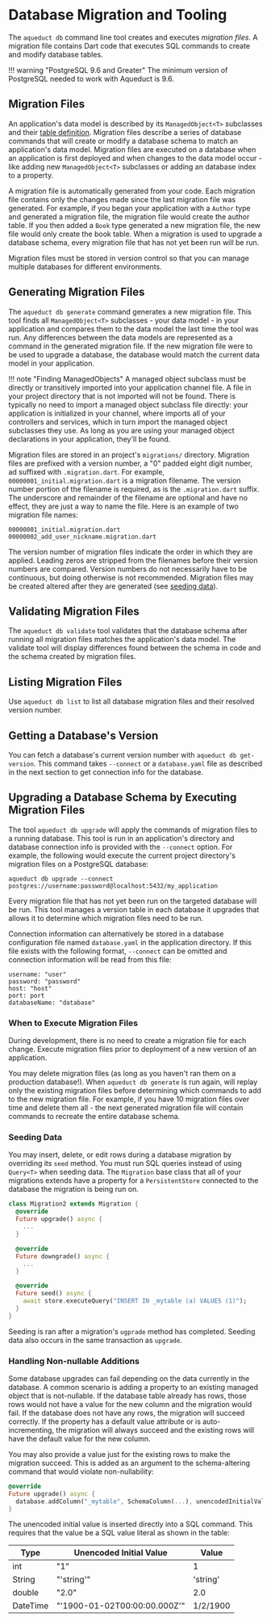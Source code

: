# Database Migration and Tooling

The `aqueduct db` command line tool creates and executes *migration files*. A migration file contains Dart code that executes SQL commands to create and modify database tables. 

!!! warning "PostgreSQL 9.6 and Greater"
    The minimum version of PostgreSQL needed to work with Aqueduct is 9.6.

## Migration Files

An application's data model is described by its `ManagedObject<T>` subclasses and their [table definition](modeling_data.md). Migration files describe a series of database commands that will create or modify a database schema to match an application's data model. Migration files are executed on a database when an application is first deployed and when changes to the data model occur - like adding new `ManagedObject<T>` subclasses or adding an database index to a property.

A migration file is automatically generated from your code. Each migration file contains only the changes made since the last migration file was generated. For example, if you began your application with a `Author` type and generated a migration file, the migration file would create the author table. If you then added a `Book` type generated a new migration file, the new file would only create the book table. When a migration is used to upgrade a database schema, every migration file that has not yet been run will be run.

Migration files must be stored in version control so that you can manage multiple databases for different environments.

## Generating Migration Files

The `aqueduct db generate` command generates a new migration file. This tool finds all `ManagedObject<T>` subclasses - your data model - in your application and compares them to the data model the last time the tool was run. Any differences between the data models are represented as a command in the generated migration file. If the new migration file were to be used to upgrade a database, the database would match the current data model in your application.

!!! note "Finding ManagedObjects"
        A managed object subclass must be directly or transitively imported into your application channel file. A file in your project directory that is not imported will not be found. There is typically no need to import a managed object subclass file directly: your application is initialized in your channel, where imports all of your controllers and services, which in turn import the managed object subclasses they use. As long as you are using your managed object declarations in your application, they'll be found.

Migration files are stored in an project's `migrations/` directory. Migration files are prefixed with a version number, a "0" padded eight digit number, ad suffixed with `.migration.dart`. For example, `00000001_initial.migration.dart` is a migration filename. The version number portion of the filename is required, as is the `.migration.dart` suffix. The underscore and remainder of the filename are optional and have no effect, they are just a way to name the file. Here is an example of two migration file names:

```
00000001_initial.migration.dart
00000002_add_user_nickname.migration.dart
```

The version number of migration files indicate the order in which they are applied. Leading zeros are stripped from the filenames before their version numbers are compared. Version numbers do not necessarily have to be continuous, but doing otherwise is not recommended. Migration files may be created altered after they are generated (see [seeding data](#seeding-data)).

## Validating Migration Files

The `aqueduct db validate` tool validates that the database schema after running all migration files matches the application's data model. The validate tool will display differences found between the schema in code and the schema created by migration files.

## Listing Migration Files

Use `aqueduct db list` to list all database migration files and their resolved version number.

## Getting a Database's Version

You can fetch a database's current version number with `aqueduct db get-version`. This command takes `--connect` or a `database.yaml` file as described in the next section to get connection info for the database.

## Upgrading a Database Schema by Executing Migration Files

The tool `aqueduct db upgrade` will apply the commands of migration files to a running database. This tool is run in an application's directory and database connection info is provided with the `--connect` option. For example, the following would execute the current project directory's migration files on a PostgreSQL database:

```
aqueduct db upgrade --connect postgres://username:password@localhost:5432/my_application
```

Every migration file that has not yet been run on the targeted database will be run. This tool manages a version table in each database it upgrades that allows it to determine which migration files need to be run.

Connection information can alternatively be stored in a database configuration file named `database.yaml` in the application directory. If this file exists with the following format, `--connect` can be omitted and connection information will be read from this file:

```
username: "user"
password: "password"
host: "host"
port: port
databaseName: "database"
```

### When to Execute Migration Files

During development, there is no need to create a migration file for each change. Execute migration files prior to deployment of a new version of an application.

You may delete migration files (as long as you haven't ran them on a production database!). When `aqueduct db generate` is run again, will replay only the existing migration files before determining which commands to add to the new migration file. For example, if you have 10 migration files over time and delete them all - the next generated migration file will contain commands to recreate the entire database schema.

### Seeding Data

You may insert, delete, or edit rows during a database migration by overriding its `seed` method. You must run SQL queries instead of using `Query<T>` when seeding data. The `Migration` base class that all of your migrations extends have a property for a `PersistentStore` connected to the database the migration is being run on.


```dart
class Migration2 extends Migration {
  @override
  Future upgrade() async {
    ...
  }

  @override
  Future downgrade() async {
    ...
  }

  @override
  Future seed() async {
    await store.executeQuery("INSERT IN _mytable (a) VALUES (1)");
  }
}
```

Seeding is ran after a migration's `ugprade` method has completed. Seeding data also occurs in the same transaction as `upgrade`.

### Handling Non-nullable Additions

Some database upgrades can fail depending on the data currently in the database. A common scenario is adding a property to an existing managed object that is not-nullable. If the database table already has rows, those rows would not have a value for the new column and the migration would fail. If the database does not have any rows, the migration will succeed correctly. If the property has a default value attribute or is auto-incrementing, the migration will always succeed and the existing rows will have the default value for the new column.

You may also provide a value just for the existing rows to make the migration succeed. This is added as an argument to the schema-altering command that would violate non-nullability:

```dart
@override
Future upgrade() async {
  database.addColumn("_mytable", SchemaColumn(...), unencodedInitialValue: "'text'")
}
```

The unencoded initial value is inserted directly into a SQL command. This requires that the value be a SQL value literal as shown in the table:

| Type | Unencoded Initial Value | Value |
| ---- | ----------------------- | ----- |
| int | "1" | 1 |
| String | "'string'" | 'string' |
| double | "2.0" | 2.0 |
| DateTime | "'1900-01-02T00:00:00.000Z'" | 1/2/1900 |
